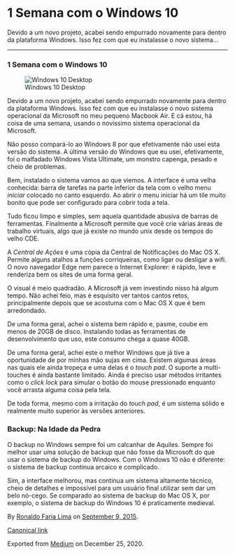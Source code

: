 1 Semana com o Windows 10
=========================

Devido a um novo projeto, acabei sendo empurrado novamente para dentro
da plataforma Windows. Isso fez com que eu instalasse o novo sistema…

------------------------------------------------------------------------

### 1 Semana com o Windows 10

<figure>
<img src="https://cdn-images-1.medium.com/max/800/1*6u3lEDCyqMa1NnIxUyelnA.png" alt="Windows 10 Desktop" class="graf-image" /><figcaption>Windows 10 Desktop</figcaption>
</figure>Devido a um novo projeto, acabei sendo empurrado novamente para
dentro da plataforma Windows. Isso fez com que eu instalasse o novo
sistema operacional da Microsoft no meu pequeno Macbook Air. E cá estou,
há coisa de uma semana, usando o novíssimo sistema operacional da
Microsoft.

Não posso compará-lo ao Windows 8 por que efetivamente não usei esta
versão do sistema. A última versão do Windows que eu usei, efetivamente,
foi o malfadado Windows Vista Ultimate, um monstro capenga, pesado e
cheio de problemas.

Bem, instalado o sistema vamos ao que viemos. A interface é uma velha
conhecida: barra de tarefas na parte inferior da tela com o velho menu
*iniciar* colocado no canto esquerdo. Ao abrir o menu iniciar há um tile
muito bonito que pode ser configurado para cobrir toda a tela.

Tudo ficou limpo e simples, sem aquela quantidade abusiva de barras de
ferramentas. Finalmente a Microsoft permite que você crie várias áreas
de trabalho virtuais, algo que já existe no mundo unix desde os tempos
do velho CDE.

A *Central de Ações* é uma cópia da Central de Notificações do Mac OS X.
Permite alguns atalhos a funções corriqueiras, como ligar ou desligar a
wifi. O novo navegador Edge nem parece o Internet Explorer: é rápido,
leve e renderiza bem os sites de uma forma geral.

O visual é meio quadradão. A Microsoft já vem investindo nisso há algum
tempo. Não achei feio, mas é esquisito ver tantos cantos retos,
principalmente depois que se acostuma com o Mac OS X que é bem
arredondado.

De uma forma geral, achei o sistema bem rápido e, pasme, coube em menos
de 20GB de disco. Instalando todas as ferramentas de desenvolvimento que
uso, este consumo chega a quase 40GB.

De uma forma geral, achei este o melhor Windows que já tive a
oportunidade de por minhas mão sujas em cima. Existem algumas áreas nas
quais ele ainda tropeça e uma delas é o *touch pad*. O suporte a
multi-touches é ainda bastante limitado. Ainda é preciso usar métodos
irritantes como o *click lock* para simular o botão do mouse pressionado
enquanto você arrasta alguma coisa pela tela.

De toda forma, mesmo com a irritação do *touch pad*, é um sistema sólido
e realmente muito superior às versões anteriores.

### Backup: Na Idade da Pedra

O backup no Windows sempre foi um calcanhar de Aquiles. Sempre foi
melhor usar uma solução de backup que não fosse da Microsoft do que usar
o sistema de backup do Windows. Com o Windows 10 não é diferente: o
sistema de backup continua arcaico e complicado.

Sim, a interface melhorou, mas continua um sistema altamente técnico,
cheio de detalhes e impossível para um usuário final utilizar sem dar um
belo nó-cego. Se comparado ao sistema de backup do Mac OS X, por
exemplo, o sistema de backup do Windows 10 é praticamente medieval.

By
<a href="https://medium.com/@ronaldolima" class="p-author h-card">Ronaldo Faria Lima</a>
on [September 9, 2015](https://medium.com/p/18e85847f9b9).

<a href="https://medium.com/@ronaldolima/1-semana-com-o-windows-10-18e85847f9b9" class="p-canonical">Canonical link</a>

Exported from [Medium](https://medium.com) on December 25, 2020.
